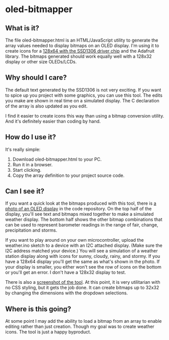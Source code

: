 # oled-bitmapper

## What is it?

The file oled-bitmapper.html is an HTML/JavaScript utility to generate the array values needed to display bitmaps on an OLED display. I'm using it to create icons for a [128x64 with the SSD1306 driver chip](https://www.adafruit.com/product/326) and the Adafruit library. The bitmaps generated should work equally well with a 128x32 display or other size OLEDs/LCDs.

## Why should I care?

The default text generated by the SSD1306 is not very exciting. If you want to spice up you project with some graphics, you can use this tool. The edits you make are shown in real time on a simulated display. The C declaration of the array is also updated as you edit.

I find it easier to create icons this way than using a bitmap conversion utility. And it's definitely easier than coding by hand.

## How do I use it?

It's really simple:

1. Download oled-bitmapper.html to your PC.
2. Run it in a browser.
3. Start clicking.
4. Copy the array definition to your project source code.

## Can I see it?

If you want a quick look at the bitmaps produced with this tool, there is [a photo of an OLED display](https://github.com/DavesCodeMusings/oled-bitmapper/blob/main/oled-photo.png) in the code repository. On the top half of the display, you'll see text and bitmaps mixed together to make a simulated weather display. The bottom half shows the other bitmap combinations that can be used to represent barometer readings in the range of fair, change, precipitation and storms. 

If you want to play around on your own microcontroller, upload the weather.ino sketch to a device with an I2C attached display. (Make sure the I2C address matched your device.) You will see a simulation of a weather station display along with icons for sunny, cloudy, rainy, and stormy. If you have a 128x64 display you'll get the same as what's shown in the photo. If your display is smaller, you either won't see the row of icons on the bottom or you'll get an error. I don't have a 128x32 display to test.

There is also a [screenshot of the tool](https://github.com/DavesCodeMusings/oled-bitmapper/blob/main/oled-bitmapper-screenshot.png). At this point, it is very utilitarian with no CSS styling, but it gets the job done. It can create bitmaps up to 32x32 by changing the dimensions with the dropdown selections.

## Where is this going?

At some point I may add the ability to load a bitmap from an array to enable editing rather than just creation. Though my goal was to create weather icons. The tool is just a happy byproduct.
